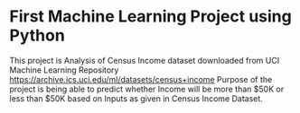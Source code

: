 # First Machine Learning Project using Python
This project is Analysis of Census Income dataset downloaded from UCI Machine Learning Repository https://archive.ics.uci.edu/ml/datasets/census+income
Purpose of the project is being able to predict whether Income will be more than $50K or less than $50K based on Inputs  as given in Census Income Dataset.
